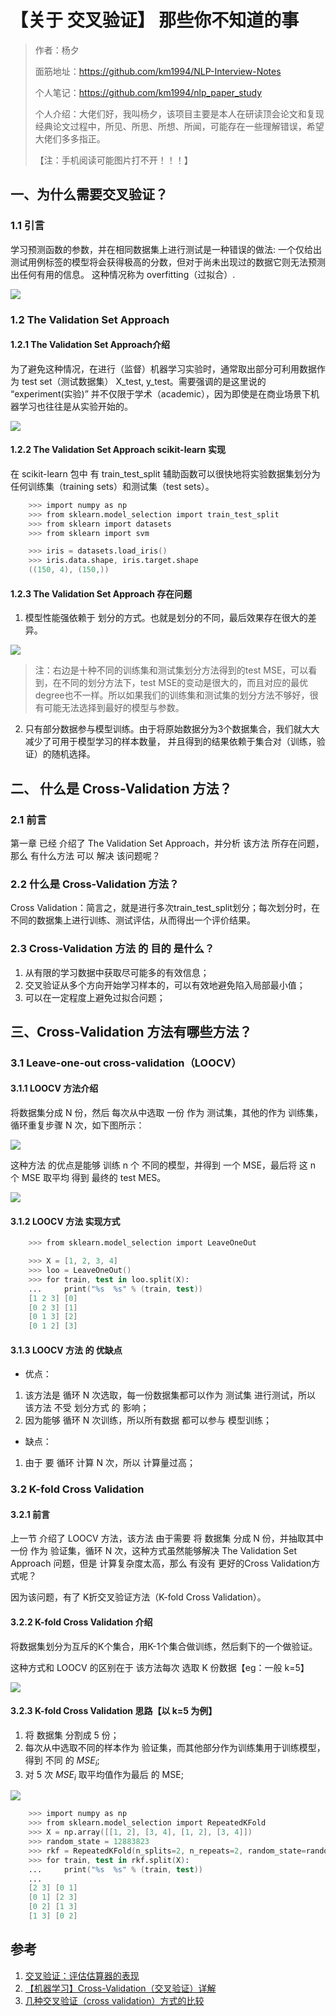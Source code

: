 # 【关于 交叉验证】 那些你不知道的事

> 作者：杨夕
> 
> 面筋地址：https://github.com/km1994/NLP-Interview-Notes
> 
> 个人笔记：https://github.com/km1994/nlp_paper_study
> 
> 个人介绍：大佬们好，我叫杨夕，该项目主要是本人在研读顶会论文和复现经典论文过程中，所见、所思、所想、所闻，可能存在一些理解错误，希望大佬们多多指正。
> 
> 【注：手机阅读可能图片打不开！！！】

## 一、为什么需要交叉验证？

### 1.1 引言

学习预测函数的参数，并在相同数据集上进行测试是一种错误的做法: 一个仅给出测试用例标签的模型将会获得极高的分数，但对于尚未出现过的数据它则无法预测出任何有用的信息。 这种情况称为 overfitting（过拟合）. 

![](img/微信截图_20210417142112.png)

### 1.2 The Validation Set Approach

#### 1.2.1 The Validation Set Approach介绍

为了避免这种情况，在进行（监督）机器学习实验时，通常取出部分可利用数据作为 test set（测试数据集） X_test, y_test。需要强调的是这里说的 “experiment(实验)” 并不仅限于学术（academic），因为即使是在商业场景下机器学习也往往是从实验开始的。

![](img/微信截图_20210417144331.png)

#### 1.2.2 The Validation Set Approach scikit-learn 实现

在  scikit-learn 包中 有 train_test_split 辅助函数可以很快地将实验数据集划分为任何训练集（training sets）和测试集（test sets）。

```s
    >>> import numpy as np
    >>> from sklearn.model_selection import train_test_split
    >>> from sklearn import datasets
    >>> from sklearn import svm

    >>> iris = datasets.load_iris()
    >>> iris.data.shape, iris.target.shape
    ((150, 4), (150,))
```

#### 1.2.3 The Validation Set Approach 存在问题

1. 模型性能强依赖于 划分的方式。也就是划分的不同，最后效果存在很大的差异。

![](img/微信截图_20210417144658.png)

> 注：右边是十种不同的训练集和测试集划分方法得到的test MSE，可以看到，在不同的划分方法下，test MSE的变动是很大的，而且对应的最优degree也不一样。所以如果我们的训练集和测试集的划分方法不够好，很有可能无法选择到最好的模型与参数。

2. 只有部分数据参与模型训练。由于将原始数据分为3个数据集合，我们就大大减少了可用于模型学习的样本数量， 并且得到的结果依赖于集合对（训练，验证）的随机选择。

## 二、 什么是 Cross-Validation 方法？

### 2.1 前言

第一章 已经 介绍了 The Validation Set Approach，并分析 该方法 所存在问题，那么 有什么方法 可以 解决 该问题呢？

### 2.2 什么是 Cross-Validation 方法？

Cross Validation：简言之，就是进行多次train_test_split划分；每次划分时，在不同的数据集上进行训练、测试评估，从而得出一个评价结果。

### 2.3 Cross-Validation 方法 的 目的 是什么？

1. 从有限的学习数据中获取尽可能多的有效信息；
2. 交叉验证从多个方向开始学习样本的，可以有效地避免陷入局部最小值；
3. 可以在一定程度上避免过拟合问题；

## 三、Cross-Validation 方法有哪些方法？

### 3.1 Leave-one-out cross-validation（LOOCV）

#### 3.1.1 LOOCV 方法介绍

将数据集分成 N 份，然后 每次从中选取 一份 作为 测试集，其他的作为 训练集，循环重复步骤 N 次，如下图所示：

![](img/微信截图_20210417151022.png)

这种方法 的优点是能够 训练 n 个 不同的模型，并得到 一个 MSE，最后将 这 n 个 MSE 取平均 得到 最终的 test MES。

![](img/微信截图_20210417152434.png)

#### 3.1.2 LOOCV 方法 实现方式

```s
    >>> from sklearn.model_selection import LeaveOneOut

    >>> X = [1, 2, 3, 4]
    >>> loo = LeaveOneOut()
    >>> for train, test in loo.split(X):
    ...     print("%s  %s" % (train, test))
    [1 2 3] [0]
    [0 2 3] [1]
    [0 1 3] [2]
    [0 1 2] [3]
```

#### 3.1.3 LOOCV 方法 的 优缺点

- 优点：

1. 该方法是 循环 N 次选取，每一份数据集都可以作为 测试集 进行测试，所以 该方法 不受 划分方式 的 影响；
2. 因为能够 循环 N 次训练，所以所有数据 都可以参与 模型训练；

- 缺点：

1. 由于 要 循环 计算 N 次，所以 计算量过高；

### 3.2 K-fold Cross Validation

#### 3.2.1 前言

上一节 介绍了 LOOCV 方法，该方法 由于需要 将 数据集 分成 N 份，并抽取其中一份 作为 验证集，循环 N 次，这种方式虽然能够解决 The Validation Set Approach 问题，但是 计算复杂度太高，那么 有没有 更好的Cross Validation方式呢？

因为该问题，有了 K折交叉验证方法（K-fold Cross Validation）。

#### 3.2.2 K-fold Cross Validation 介绍

将数据集划分为互斥的K个集合，用K-1个集合做训练，然后剩下的一个做验证。

这种方式和 LOOCV 的区别在于 该方法每次 选取 K 份数据【eg：一般 k=5】

![](img/微信截图_20210417155546.png)

#### 3.2.3 K-fold Cross Validation 思路【以 k=5 为例】

1. 将 数据集 分割成 5 份；
2. 每次从中选取不同的样本作为 验证集，而其他部分作为训练集用于训练模型，得到 不同 的 $MSE_i$;
3. 对 5 次  $MSE_i$ 取平均值作为最后 的 MSE;

![](img/微信截图_20210417155034.png)

```s
    >>> import numpy as np
    >>> from sklearn.model_selection import RepeatedKFold
    >>> X = np.array([[1, 2], [3, 4], [1, 2], [3, 4]])
    >>> random_state = 12883823
    >>> rkf = RepeatedKFold(n_splits=2, n_repeats=2, random_state=random_state)
    >>> for train, test in rkf.split(X):
    ...     print("%s  %s" % (train, test))
    ...
    [2 3] [0 1]
    [0 1] [2 3]
    [0 2] [1 3]
    [1 3] [0 2]
```

## 参考

1. [交叉验证：评估估算器的表现](https://sklearn.apachecn.org/docs/master/30.html)
2. [【机器学习】Cross-Validation（交叉验证）详解](https://zhuanlan.zhihu.com/p/24825503)
3. [几种交叉验证（cross validation）方式的比较](https://cloud.tencent.com/developer/article/1093322)

